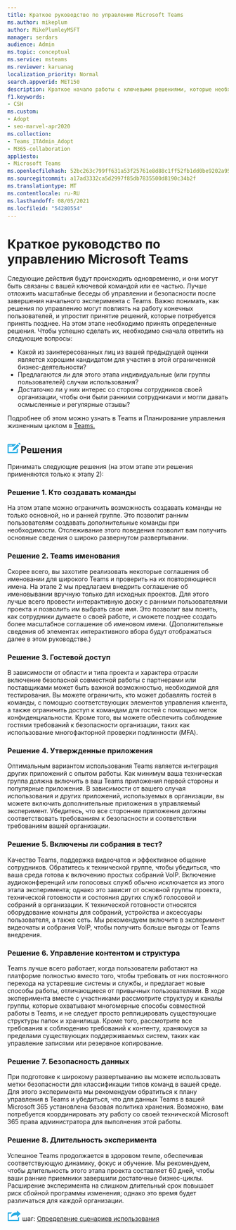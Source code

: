 ```yaml
---
title: Краткое руководство по управлению Microsoft Teams
ms.author: mikeplum
author: MikePlumleyMSFT
manager: serdars
audience: Admin
ms.topic: conceptual
ms.service: msteams
ms.reviewer: karuanag
localization_priority: Normal
search.appverid: MET150
description: Краткое начало работы с ключевыми решениями, которые необходимо принять на этапе 2 плана Microsoft Teams внедрения.
f1.keywords:
- CSH
ms.custom:
- Adopt
- seo-marvel-apr2020
ms.collection:
- Teams_ITAdmin_Adopt
- M365-collaboration
appliesto:
- Microsoft Teams
ms.openlocfilehash: 52bc263c799ff631a53f25761e8d88c1ff52fb1dd0be9202a95605871022e555
ms.sourcegitcommit: a17ad3332ca5d2997f85db7835500d8190c34b2f
ms.translationtype: MT
ms.contentlocale: ru-RU
ms.lasthandoff: 08/05/2021
ms.locfileid: "54280554"
---
```

# <a name="governance-quick-start-for-microsoft-teams"></a>Краткое руководство по управлению Microsoft Teams

Следующие действия будут происходить одновременно, и они могут быть связаны с вашей ключевой командой или ее частью. Лучше отложить масштабные беседы об управлении и безопасности после завершения начального эксперимента с Teams. Важно понимать, как решения по управлению могут повлиять на работу конечных пользователей, и упростит принятие решений, которые потребуется принять позднее. На этом этапе необходимо принять определенные решения. Чтобы успешно сделать их, необходимо сначала ответить на следующие вопросы:

- Какой из заинтересованных лиц из вашей предыдущей оценки является хорошим кандидатом для участия в этой ограниченной бизнес-деятельности?
- Предлагаются ли для этого этапа индивидуальные (или группы пользователей) случаи использования?  
- Достаточно ли у них интерес со стороны сотрудников своей организации, чтобы они были ранними сотрудниками и могли давать осмысленные и регулярные отзывы? 

Подробнее об этом [](plan-teams-governance.md) можно узнать в Teams и Планирование управления жизненным циклом в [Teams.](plan-teams-lifecycle.md)

## <a name="an-icon-representing-a-decision-pointdecisions"></a>![Значок, изображающий точку принятия решения](media/teams-adoption-decision-icon.png)Решения

Принимать следующие решения (на этом этапе эти решения применяются только к этапу 2):

### <a name="decision-1-who-can-create-teams"></a>Решение 1. Кто создавать команды 

На этом этапе можно ограничить возможность создавать команды не только основной, но и ранней группе. Это позволит ранним пользователям создавать дополнительные команды при необходимости. Отслеживание этого поведения позволит вам получить основные сведения о широко развернутом развертывании.

### <a name="decision-2-teams-naming-conventions"></a>Решение 2. Teams именования 

Скорее всего, вы захотите реализовать некоторые соглашения об именовании для широкого Teams и проверить на их повторяющиеся имена. На этапе 2 мы предлагаем внедрить соглашение об именовывании вручную только для исходных проектов. Для этого лучше всего провести интерактивную доску с ранними пользователями проекта и позволить им выбрать свое имя. Это позволит вам понять, как сотрудники думаете о своей работе, и сможете позднее создать более масштабное соглашение об именовом имени. (Дополнительные сведения об элементах интерактивного вбора будут отображаться далее в этом руководстве.)

### <a name="decision-3-guest-access"></a>Решение 3. Гостевой доступ

В зависимости от области и типа проекта и характера отрасли включение безопасной совместной работы с партнерами или поставщиками может быть важной возможностью, необходимой для тестирования. Вы можете ограничить, кто может добавлять гостей в команды, с помощью соответствующих элементов управления клиента, а также ограничить доступ к командам для гостей с помощью меток конфиденциальности. Кроме того, вы можете обеспечить соблюдение гостями требований к безопасности организации, таких как использование многофакторной проверки подлинности (MFA).

### <a name="decision-4-approved-apps"></a>Решение 4. Утвержденные приложения

Оптимальным вариантом использования Teams является интеграция других приложений с опытом работы. Как минимум ваша техническая группа должна включить в ваш Teams приложения первой стороны и популярные приложения. В зависимости от вашего случая использования и других приложений, используемых в организации, вы можете включить дополнительные приложения в управляемый эксперимент. Убедитесь, что все сторонние приложения должны соответствовать требованиям к безопасности и соответствии требованиям вашей организации.

### <a name="decision-5-are-meetings-included-in-your-test"></a>Решение 5. Включены ли собрания в тест? 

Качество Teams, поддержка видеочатов и эффективное общение сотрудников. Обратитесь к технической группе, чтобы убедиться, что ваша среда готова к включению простых собраний VoIP. Включение аудиоконференций или голосовых служб обычно исключается из этого этапа эксперимента; однако это зависит от основной группы проекта, технической готовности и состояния других служб голосовой и собраний в организации. К технической готовности относятся оборудование комнаты для собраний, устройства и аксессуары пользователя, а также сеть. Мы рекомендуем включите в эксперимент видеочаты и собрания VoIP, чтобы получить больше выгоды от Teams внедрения. 

### <a name="decision-6-content-management-and-structure"></a>Решение 6. Управление контентом и структура
Teams лучше всего работает, когда пользователи работают на платформе полностью вместо того, чтобы требовать от них постоянного перехода на устаревшие системы и службы, и предлагает новые способы работы, отличающиеся от привычных пользователями. В ходе эксперимента вместе с участниками рассмотрите структуру и каналы группы, которые охватывают многомерные способы совместной работы в Teams, и не следует просто реплицировать существующие структуры папок и хранилища. Кроме того, рассмотрите все требования к соблюдению требований к контенту, храняомуся за пределами существующих поддерживаемых систем, таких как управление записями или резервное копирование.

### <a name="decision-7--data-security"></a>Решение 7. Безопасность данных

При подготовке к широкому развертыванию вы можете использовать метки безопасности для классификации типов команд в вашей среде. Для этого эксперимента мы рекомендуем обратиться [](plan-teams-governance.md) к плану управления в Teams и убедиться, что для данных Teams в вашей Microsoft 365 установлена базовая политика хранения. Возможно, вам потребуется координировать эту работу со своей технической Microsoft 365 права администратора для выполнения этой работы.

### <a name="decision-8-length-of-your-experiment"></a>Решение 8. Длительность эксперимента

Успешное Teams продолжается в здоровом темпе, обеспечивая соответствующую динамику, фокус и обучение. Мы рекомендуем, чтобы длительность этого этапа проекта составляет 60 дней, чтобы ваши ранние приемники завершили достаточные бизнес-циклы. Расширение эксперимента на слишком длительный срок повышает риск сбойной программы изменения; однако это время будет различаться для каждой организации.  

![Значок, представляющий следующий ](media/teams-adoption-next-icon.png) шаг: [Определение сценариев использования](teams-adoption-define-usage-scenarios.md)
